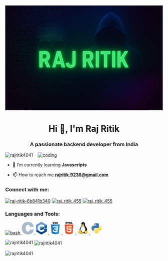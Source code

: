 ![logo](https://github.com/rajritik4041/rajritik4041/blob/main/ChatGPT%20Image%20Aug%2020%2C%202025%2C%2005_04_00%20PM.png)
<h1 align="center">Hi 👋, I'm Raj Ritik</h1>
<h3 align="center">A passionate backend developer from India</h3>
<img align="right" alt="coding" width="400" src="https://media0.giphy.com/media/v1.Y2lkPTc5MGI3NjExc2w5NHdlODNhbnBrY3hrNXY3eXF1cXB5MjZjOTJkMGt6aWJtdDlyayZlcD12MV9pbnRlcm5hbF9naWZfYnlfaWQmY3Q9Zw/ZqGgvimnhFJZlFVqJE/giphy.gif">
<p align="left"> <img src="https://komarev.com/ghpvc/?username=rajritik4041&label=Profile%20views&color=0e75b6&style=flat" alt="rajritik4041" /> </p>

- 🌱 I’m currently learning **Javascripts**

- 📫 How to reach me **rajritik.9236@gmail.com**

<h3 align="left">Connect with me:</h3>
<p align="left">
<a href="https://linkedin.com/in/raj-ritik-6b841b340" target="blank"><img align="center" src="https://raw.githubusercontent.com/rahuldkjain/github-profile-readme-generator/master/src/images/icons/Social/linked-in-alt.svg" alt="raj-ritik-6b841b340" height="30" width="40" /></a>
<a href="https://instagram.com/raj_ritik_455" target="blank"><img align="center" src="https://raw.githubusercontent.com/rahuldkjain/github-profile-readme-generator/master/src/images/icons/Social/instagram.svg" alt="raj_ritik_455" height="30" width="40" /></a>
<a href="https://www.leetcode.com/raj_ritik_455" target="blank"><img align="center" src="https://raw.githubusercontent.com/rahuldkjain/github-profile-readme-generator/master/src/images/icons/Social/leet-code.svg" alt="raj_ritik_455" height="30" width="40" /></a>
</p>

<h3 align="left">Languages and Tools:</h3>
<p align="left"> <a href="https://www.gnu.org/software/bash/" target="_blank" rel="noreferrer"> <img src="https://www.vectorlogo.zone/logos/gnu_bash/gnu_bash-icon.svg" alt="bash" width="40" height="40"/> </a> <a href="https://www.cprogramming.com/" target="_blank" rel="noreferrer"> <img src="https://raw.githubusercontent.com/devicons/devicon/master/icons/c/c-original.svg" alt="c" width="40" height="40"/> </a> <a href="https://www.w3schools.com/cpp/" target="_blank" rel="noreferrer"> <img src="https://raw.githubusercontent.com/devicons/devicon/master/icons/cplusplus/cplusplus-original.svg" alt="cplusplus" width="40" height="40"/> </a> <a href="https://www.w3schools.com/css/" target="_blank" rel="noreferrer"> <img src="https://raw.githubusercontent.com/devicons/devicon/master/icons/css3/css3-original-wordmark.svg" alt="css3" width="40" height="40"/> </a> <a href="https://www.w3.org/html/" target="_blank" rel="noreferrer"> <img src="https://raw.githubusercontent.com/devicons/devicon/master/icons/html5/html5-original-wordmark.svg" alt="html5" width="40" height="40"/> </a> <a href="https://www.linux.org/" target="_blank" rel="noreferrer"> <img src="https://raw.githubusercontent.com/devicons/devicon/master/icons/linux/linux-original.svg" alt="linux" width="40" height="40"/> </a> <a href="https://www.python.org" target="_blank" rel="noreferrer"> <img src="https://raw.githubusercontent.com/devicons/devicon/master/icons/python/python-original.svg" alt="python" width="40" height="40"/> </a> </p>

<p><img align="left" src="https://github-readme-stats.vercel.app/api/top-langs?username=rajritik4041&show_icons=true&locale=en&layout=compact" alt="rajritik4041" /></p>

<p>&nbsp;<img align="center" src="https://github-readme-stats.vercel.app/api?username=rajritik4041&show_icons=true&locale=en" alt="rajritik4041" /></p>

<p><img align="center" src="https://github-readme-streak-stats.herokuapp.com/?user=rajritik4041&" alt="rajritik4041" /></p>
